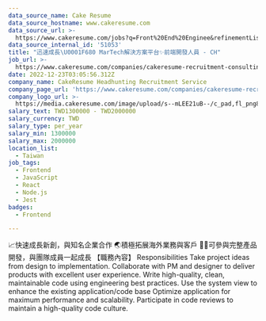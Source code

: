 ```yaml
---
data_source_name: Cake Resume
data_source_hostname: www.cakeresume.com
data_source_url: >-
  https://www.cakeresume.com/jobs?q=Front%20End%20Enginee&refinementList[lang_name][0]=E[…]tech_front-end-development&range[salary_range][min]=1000000
data_source_internal_id: '51053'
title: "迅速成長\U0001F680 MarTech解決方案平台✨前端開發人員 - CH"
job_url: >-
  https://www.cakeresume.com/companies/cakeresume-recruitment-consulting/jobs/04aa1e
date: 2022-12-23T03:05:56.312Z
company_name: CakeResume Headhunting Recruitment Service
company_page_url: 'https://www.cakeresume.com/companies/cakeresume-recruitment-consulting'
company_logo_url: >-
  https://media.cakeresume.com/image/upload/s--mLEE21uB--/c_pad,fl_png8,h_200,w_200/v1620881212/vdbipassrdfr8omwzeq6.png
salary_text: TWD1300000 - TWD2000000
salary_currency: TWD
salary_type: per_year
salary_min: 1300000
salary_max: 2000000
location_list:
  - Taiwan
job_tags:
  - Frontend
  - JavaScript
  - React
  - Node.js
  - Jest
badges:
  - Frontend

---
```


📈快速成長新創，與知名企業合作 🌏積極拓展海外業務與客戶 🙌🏻可參與完整產品開發，與團隊成員一起成長 【職務內容】 Responsibilities Take project ideas from design to implementation. Collaborate with PM and designer to deliver products with excellent user experience. Write high-quality, clean, maintainable code using engineering best practices. Use the system view to enhance the existing application/code base Optimize application for maximum performance and scalability. Participate in code reviews to maintain a high-quality code culture.